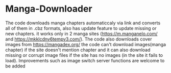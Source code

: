 # Manga-Downloader
The code downloads manga chapters automaticcaly via link and converts all of them in .cbz formats, also has update feature to update missing or new chapters. it works only in 2 manga sites (https://m.manganelo.com/ and https://mkklcdnv6tempv3.com/). The code also downloads cover images from https://mangadex.org/ the code can't download images(manga chapter) if the site doesn't mention chapter and it can also download missing or corrupt image files if the site has no images (in the site it fails to load). Improvements such as image switch server functions are welcome to be added   

